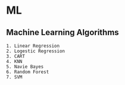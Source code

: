 # ML
## Machine Learning Algorithms
	1. Linear Regression
	2. Logestic Regression
	3. CART
	4. KNN
	5. Navie Bayes
	6. Random Forest
	7. SVM
